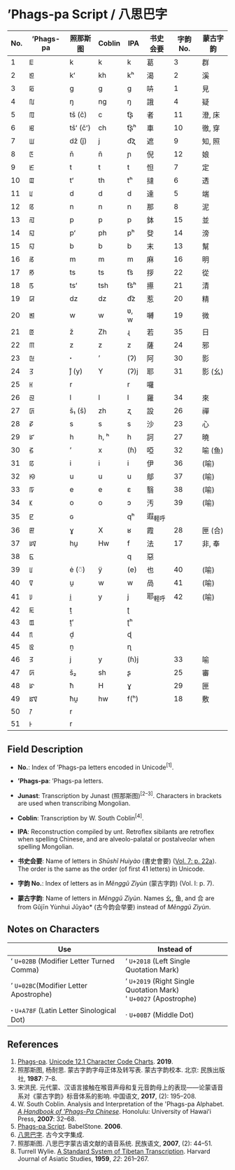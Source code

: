 # ʼPhags-pa Script / 八思巴字

| No.  | ʼPhags-pa | 照那斯图 | Coblin | IPA  | 书史会要          | 字韵 No. | 蒙古字韵 |
| ---- | --------- | -------- | ------ | ---- | ----------------- | -------- | -------- |
| 1    | ꡀ         | k        | k      | k    | 葛                | 3        | 群       |
| 2    | ꡁ         | kʻ       | kh     | kʰ   | 渴                | 2        | 溪       |
| 3    | ꡂ         | g        | g      | ɡ    | 𠱥                | 1        | 見       |
| 4    | ꡃ         | ŋ        | ng     | ŋ    | 誐                | 4        | 疑       |
| 5    | ꡄ         | tš (č)   | c      | t͡ʂ   | 者                | 11       | 澄, 床   |
| 6    | ꡅ         | tšʻ (čʻ) | ch     | t͡ʂʰ  | 車                | 10       | 徹, 穿   |
| 7    | ꡆ         | dž (ǰ)   | j      | d͡ʐ   | 遮                | 9        | 知, 照   |
| 8    | ꡇ         | ň        | ñ      | ɲ    | 倪                | 12       | 娘       |
| 9    | ꡈ         | t        | t      | t    | 怛                | 7        | 定       |
| 10   | ꡉ         | tʻ       | th     | tʰ   | 撻                | 6        | 透       |
| 11   | ꡊ         | d        | d      | d    | 達                | 5        | 端       |
| 12   | ꡋ         | n        | n      | n    | 那                | 8        | 泥       |
| 13   | ꡌ         | p        | p      | p    | 鉢                | 15       | 並       |
| 14   | ꡍ         | pʻ       | ph     | pʰ   | 癹                | 14       | 滂       |
| 15   | ꡎ         | b        | b      | b    | 末                | 13       | 幫       |
| 16   | ꡏ         | m        | m      | m    | 麻                | 16       | 明       |
| 17   | ꡐ         | ts       | ts     | t͡s   | 拶                | 22       | 從       |
| 18   | ꡑ         | tsʻ      | tsh    | t͡sʰ  | 攃                | 21       | 清       |
| 19   | ꡒ         | dz       | dz     | d͡z   | 惹                | 20       | 精       |
| 20   | ꡓ         | w        | w      | ʋ, w | 嚩                | 19       | 微       |
| 21   | ꡔ         | ž        | Zh     | ɻ    | 若                | 35       | 日       |
| 22   | ꡕ         | z        | z      | z    | 薩                | 24       | 邪       |
| 23   | ꡖ         | ꞏ        | ʼ      | (ʔ)  | 阿                | 30       | 影       |
| 24   | ꡗ         | j̊ (y)    | Y      | (ʔ)j | 耶                | 31       | 影 (幺)  |
| 25   | ꡘ         | r        |        | r    | 囉                |          |          |
| 26   | ꡙ         | l        | l      | l    | 羅                | 34       | 來       |
| 27   | ꡚ         | š₁ (š)   | zh     | ʐ    | 設                | 26       | 禪       |
| 28   | ꡛ         | s        | s      | s    | 沙                | 23       | 心       |
| 29   | ꡜ         | h        | h, ʰ   | h    | 訶                | 27       | 曉       |
| 30   | ꡝ         | ʼ        | x      | (ɦ)  | 啞                | 32       | 喻 (鱼)  |
| 31   | ꡞ         | i        | i      | i    | 伊                | 36       | (喻)     |
| 32   | ꡟ         | u        | u      | u    | 鄔                | 37       | (喻)     |
| 33   | ꡠ         | e        | e      | ɛ    | 翳                | 38       | (喻)     |
| 34   | ꡡ         | o        | o      | ɔ    | 汚                | 39       | (喻)     |
| 35   | ꡢ         | ɢ        |        | qʰ   | 遐<sub>軽呼</sub> |          |          |
| 36   | ꡣ         | ɣ        | X      | ʁ    | 霞                | 28       | 匣 (合)  |
| 37   | ꡤ         | hu̯       | Hw     | f    | 法                | 17       | 非, 奉   |
| 38   | ꡥ         |          |        | q    | 惡                |          |          |
| 39   | ꡦ         | ė (◌̈)    | ÿ      | (e)  | 也                | 40       | (喻)     |
| 40   | ꡧ         | u̯        | w      | w    | 咼                | 41       | (喻)     |
| 41   | ꡨ         | i̯        | y      | j    | 耶<sub>軽呼</sub> | 42       | (喻)     |
| 42   | ꡩ         | ṯ        |        | ʈ    |                   |          |          |
| 43   | ꡪ         | ṯʻ       |        | ʈʰ   |                   |          |          |
| 44   | ꡫ         | ḏ        |        | ɖ    |                   |          |          |
| 45   | ꡬ         | ṉ        |        | ɳ    |                   |          |          |
| 46   | ꡭ         | j        | y      | (ɦ)j |                   | 33       | 喻       |
| 47   | ꡮ         | š₂       | sh     | ʂ    |                   | 25       | 審       |
| 48   | ꡯ         | ħ        | H      | ɣ    |                   | 29       | 匣       |
| 49   | ꡰ         | ħu̯       | hw     | f(ʰ) |                   | 18       | 敷       |
| 50   | ꡱ         | r        |        |      |                   |          |          |
| 51   | ꡲ         | r        |        |      |                   |          |          |

## Field Description

- **No.**: Index of ʼPhags-pa letters encoded in Unicode<sup>[1]</sup>.

- **ʼPhags-pa**: ʼPhags-pa letters.
- **Junast**: Transcription by Junast (照那斯图)<sup>[2–3]</sup>. Characters in brackets are used when transcribing Mongolian.
- **Coblin**: Transcription by W. South Coblin<sup>[4]</sup>.
- **IPA**: Reconstruction compiled by unt. Retroflex sibilants are retroflex when spelling Chinese, and are alveolo-palatal or postalveolar when spelling Mongolian.

- **书史会要**: Name of letters in *Shūshǐ Huìyào* (書史會要) ([Vol. 7: p. 22a](http://www.babelstone.co.uk/Phags-pa/Images/ShushiHuiyao_7_22a.jpg)). The order is the same as the order (of first 41 letters) in Unicode.
- **字韵 No.**: Index of letters as in *Měnggǔ Zìyùn* (蒙古字韵) (Vol. I: p. 7).
- **蒙古字韵**: Name of letters in *Měnggǔ Zìyùn*. Names 幺, 鱼, and 合 are from Gǔjīn Yùnhuì Jǔyào* (古今韵会举要) instead of *Měnggǔ Zìyùn*.

## Notes on Characters

| Use                                       | Instead of                                                   |
| ----------------------------------------- | ------------------------------------------------------------ |
| ʻ `U+02BB` (Modifier Letter Turned Comma) | ‘ `U+2018` (Left Single Quotation Mark)                      |
| ʼ `U+02BC`(Modifier Letter Apostrophe)    | ’ `U+2019` (Right Single Quotation Mark)<br>' `U+0027` (Apostrophe) |
| ꞏ `U+A78F` (Latin Letter Sinological Dot) | · `U+00B7` (Middle Dot)                                      |

## References

1. [Phags-pa](https://www.unicode.org/charts/PDF/UA840.pdf). [Unicode 12.1 Character Code Charts](https://www.unicode.org/charts/). **2019**.
2. 照那斯图, 杨耐思. 蒙古字韵字母正体及转写表. 蒙古字韵校本. 北京: 民族出版社, **1987**: 7–8.
3. 宋洪民. 元代蒙、汉语言接触在喉音声母和复元音韵母上的表现——论蒙语音系对《蒙古字韵》标音体系的影响. 中国语文, **2017**, (2): 195–208.
4. W. South Coblin. Analysis and Interpretation of the 'Phags-pa Alphabet. [*A Handbook of 'Phags-Pa Chinese*](https://www.jstor.org/stable/j.ctt6wr4xs). Honolulu: University of Hawaiʻi Press, **2007**: 32–68.
5. [Phags-pa Script](http://www.babelstone.co.uk/Phags-pa/). BabelStone. **2006**.
6. [八思巴字](http://www.ccamc.org/phagspa_intro.php). 古今文字集成.
7. 照那斯图. 八思巴字蒙古语文献的语音系统. 民族语文, **2007**, (2): 44–51.
8. Turrell Wylie. [A Standard System of Tibetan Transcription](<https://www.jstor.org/stable/2718544>). Harvard Journal of Asiatic Studies, **1959**, *22*: 261–267.